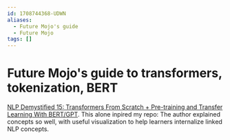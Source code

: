 ```yaml
---
id: 1708744368-UDWN
aliases:
  - Future Mojo's guide
  - Future Mojo
tags: []
---
```


# Future Mojo's guide to transformers, tokenization, BERT

[NLP Demystified 15: Transformers From Scratch + Pre-training and Transfer Learning With BERT/GPT](https://www.youtube.com/watch?v=acxqoltilME). 
This alone inpired my repo: The author explained concepts so well, with useful visualization to help learners internalize linked NLP concepts.
